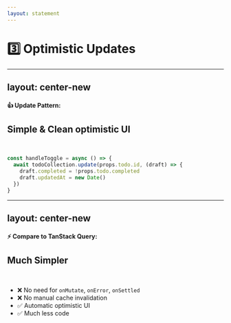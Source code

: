 ```yaml
---
layout: statement
---
```


# 3️⃣ Optimistic Updates


---
layout: center-new
---

#### 👍 Update Pattern:

## Simple & Clean optimistic UI

<br />

```js
const handleToggle = async () => {
  await todoCollection.update(props.todo.id, (draft) => {
    draft.completed = !props.todo.completed
    draft.updatedAt = new Date()
  })
}
```

---
layout: center-new
---

#### ⚡ Compare to TanStack Query:

## Much Simpler
<br />

- ❌ No need for `onMutate`, `onError`, `onSettled`
- ❌ No manual cache invalidation
- ✅ Automatic optimistic UI
- ✅ Much less code
